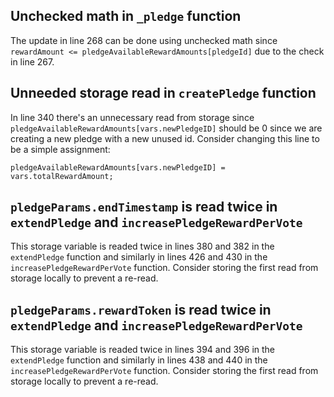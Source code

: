 ## Unchecked math in `_pledge` function

The update in line 268 can be done using unchecked math since `rewardAmount <= pledgeAvailableRewardAmounts[pledgeId]` due to the check in line 267.

## Unneeded storage read in `createPledge` function

In line 340 there's an unnecessary read from storage since `pledgeAvailableRewardAmounts[vars.newPledgeID]` should be 0 since we are creating a new pledge with a new unused id. Consider changing this line to be a simple assignment:

```
pledgeAvailableRewardAmounts[vars.newPledgeID] = vars.totalRewardAmount;
```

## `pledgeParams.endTimestamp` is read twice in `extendPledge` and `increasePledgeRewardPerVote`

This storage variable is readed twice in lines 380 and 382 in the `extendPledge` function and similarly in lines 426 and 430 in the `increasePledgeRewardPerVote` function. Consider storing the first read from storage locally to prevent a re-read.

## `pledgeParams.rewardToken` is read twice in `extendPledge` and `increasePledgeRewardPerVote`

This storage variable is readed twice in lines 394 and 396 in the `extendPledge` function and similarly in lines 438 and 440 in the `increasePledgeRewardPerVote` function. Consider storing the first read from storage locally to prevent a re-read.
